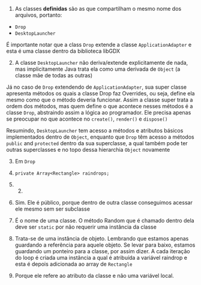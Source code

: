 1) As classes **definidas** são as que compartilham o mesmo nome dos arquivos, portanto:

- `Drop`
- `DesktopLauncher`

É importante notar que a class `Drop` extende a classe `ApplicationAdapter` e esta é uma classe dentro da biblioteca libGDX

2) A classe `DesktopLauncher` não deriva/extende explicitamente de nada, mas implicitamente Java trata ela como uma derivada de `Object` (a classe mãe de todas as outras)

Já no caso de `Drop` extendendo de `ApplicationAdapter`, sua super classe apresenta métodos os quais a classe Drop faz Overrides, ou seja, define ela mesmo como que o método deveria funcionar. Assim a classe super trata a ordem dos métodos, mas quem define o que acontece nesses métodos é a classe `Drop`, abstraindo assim a lógica ao programador. Ele precisa apenas se preocupar no que acontece no `create()`, `render()` e `dispose()`

Resumindo, `DesktopLauncher` tem acesso a métodos e atributos básicos implementados dentro de `Object`, enquanto que `Drop` têm acesso a métodos `public` and `protected` dentro da sua superclasse, a qual também pode ter outras superclasses e no topo dessa hierarchia `Object` novamente

3) Em `Drop`

4) `private Array<Rectangle> raindrops;`

5) 2)

7) Sim. Ele é público, porque dentro de outra classe conseguimos acessar ele mesmo sem ser subclasse

8) É o nome de uma classe. O método Random que é chamado dentro dela deve ser `static` por não requerir uma instância da classe

9) Trata-se de uma instância de objeto. Lembrando que estamos apenas guardando a referência para aquele objeto. Se levar para baixo, estamos guardando um ponteiro para a classe, por assim dizer. A cada iteração do loop é criada uma instância a qual é atribuída a variável raindrop e esta é depois adicionada ao array de `Rectangle`

10) Porque ele refere ao atributo da classe e não uma variável local.